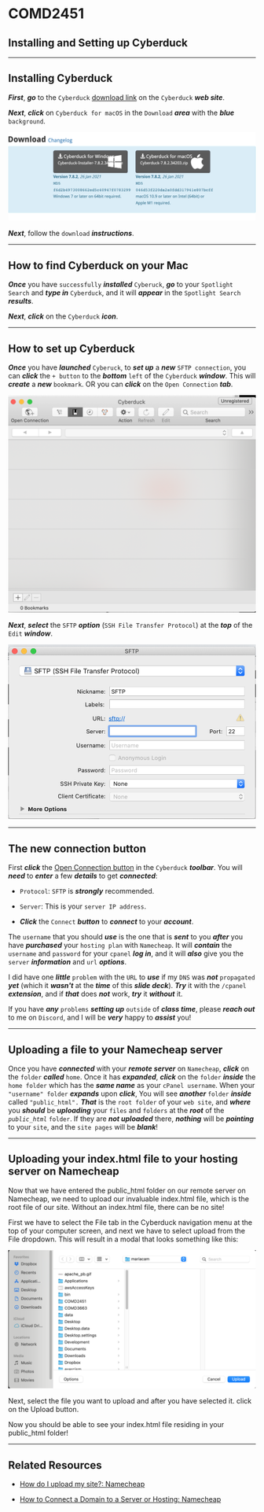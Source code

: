 <h1 class="capitalize">COMD2451</h1>
<h2 class="capitalize center">Installing and Setting up Cyberduck</h2>

---

<section class="section">
    <h2 class="sentence">Installing Cyberduck</h2>

***First***, ***go*** to the `Cyberduck` [download link](https://cyberduck.io/download/) on the `Cyberduck` ***web site***.

***Next***, ***click*** on `Cyberduck for macOS` in the `Download` ***area*** with the ***blue*** `background`.

<div>
    <img src="images/cyberduck_download.png">
</div>

***Next***, follow the `download` ***instructions***.

</section>

---

<section class="section">
    <h2 class="sentence">How to find Cyberduck on your Mac</h2>

***Once*** you have `successfully` ***installed*** `Cyberuck`, ***go*** to your `Spotlight Search` and ***type in*** `Cyberduck`, and it will ***appear*** in the `Spotlight Search` ***results***.

***Next***, ***click*** on the `Cyberduck` ***icon***.

</section>

---

<section class="section">
    <h2 class="sentence">How to set up Cyberduck</h2>

***Once*** you have ***launched*** `Cyberuck`, to ***set up*** a ***new*** `SFTP connection`, you can ***click*** the `+ button` to the ***bottom*** `left` of the `Cyberduck` ***window***. This will ***create*** a ***new*** `bookmark`. OR you can ***click*** on the `Open Connection` ***tab***.

<div>   
    <img src="images/bookmarks_tab.png" alt="Bookmarks tab">
</div>

***Next***, ***select*** the `SFTP` ***option*** (`SSH File Transfer Protocol`) at the ***top*** of the `Edit` ***window***.

<div>
    <img src="images/cyberduck_sftp_edit_window.png" alt="Cyberduck edit window">
</div>

</section>

---

<section class="section">
    <h2 class="sentence">The new connection button</h2>

First ***click*** the [Open Connection button](https://www.exavault.com/docs/ftp-clients/cyberduck/01-connecting) in the `Cyberduck` ***toolbar***. You will ***need*** to ***enter*** a few ***details*** to get ***connected***:

+ `Protocol`: `SFTP` is ***strongly*** recommended.

+ `Server`: This is your `server IP address`.

+ ***Click*** the `Connect` ***button*** to ***connect*** to your ***account***.

The `username` that you should ***use*** is the one that is ***sent*** to you ***after*** you have ***purchased*** your `hosting plan` with `Namecheap`. It will ***contain*** the `username` and `password` for your `cpanel` ***log in***, and it will ***also*** give you the `server` ***information*** and `url` ***options***. 

I did have one ***little*** `problem` with the `URL` to ***use*** if my `DNS` was ***not*** `propagated` ***yet*** (which it ***wasn't*** at the ***time*** of this ***slide deck***). ***Try*** it with the `/cpanel` ***extension***, and if ***that*** does ***not*** work, ***try*** it ***without*** it.

If you have ***any*** `problems` ***setting up*** `outside` of ***class time***, please ***reach out*** to me on `Discord`, and I will be ***very*** happy to ***assist*** you!

</section>

---

<section class="section">
    <h2 class="sentence">Uploading a file to your Namecheap server</h2>
    
Once you have ***connected*** with your ***remote server*** on `Namecheap`, ***click*** on the `folder` ***called*** `home`. Once it has ***expanded***, ***click*** on the `folder` ***inside*** the `home folder` which has the ***same name*** as your `cPanel username`. When your `"username" folder` ***expands*** upon ***click***, You will see ***another*** `folder` ***inside*** called `"public_html".` ***That*** is the `root folder` of your `web site`, and ***where*** you ***should*** be ***uploading*** your `files` and `folders` at the ***root*** of the *`public_html`* `folder`. If they are ***not uploaded*** there, ***nothing*** will be ***pointing*** to your `site`, and the `site pages` will be ***blank***!

</section>

---

<section class="section">
    <h2 class="sentence">Uploading your index.html file to your hosting server on Namecheap</h2>
    
Now that we have entered the public_html folder on our remote server on Namecheap, we need to upload our invaluable index.html file, which is the root file of our site. Without an index.html file, there can be no site!

First we have to select the File tab in the Cyberduck navigation menu at the top of your computer screen, and next we have to select upload from the File dropdown. This will result in a modal that looks something like this:

<div>
    <img src="images/cyberduck_file_upload.png" alt="Uploading a file with Cyberduck">
</div>

Next, select the file you want to upload and after you have selected it. click on the Upload button.

Now you should be able to see your index.html file residing in your public_html folder!

</section>

---

<section class="section">
    <h2 class="sentence">Related Resources</h2>

+ [How do I upload my site?: Namecheap](https://www.namecheap.com/support/knowledgebase/article.aspx/181/27/how-do-i-upload-my-site/#2)

+ [How to Connect a Domain to a Server or Hosting: Namecheap](https://www.namecheap.com/support/knowledgebase/article.aspx/9837/46/how-to-connect-a-domain-to-a-server-or-hosting/#hostingwus)

</section>